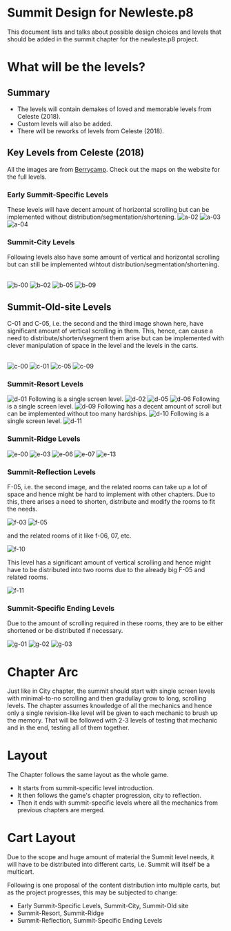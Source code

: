 # Summit Design for Newleste.p8

This document lists and talks about possible design choices and levels that should be added in the summit chapter for the newleste.p8 project.

# What will be the levels?

## Summary

- The levels will contain demakes of loved and memorable levels from Celeste (2018).
- Custom levels will also be added.
- There will be reworks of levels from Celeste (2018).

## Key Levels from Celeste (2018)

All the images are from [Berrycamp](https://berrycamp.github.io). Check out the maps on the website for the full levels.

### Early Summit-Specific Levels

These levels will have decent amount of horizontal scrolling but can be implemented without distribution/segmentation/shortening.
<img src="./summit_assets/celeste-summit-a_380x264.png" alt="a-02" />
<img src="./summit_assets/celeste-summit-a_664x184.png" alt="a-03" />
<img src="./summit_assets/celeste-summit-a_482x336.png" alt="a-04" />

### Summit-City Levels

Following levels also have some amount of vertical and horizontal scrolling but can still be implemented wihtout distribution/segmentation/shortening.

<br />

<img src="./summit_assets/celeste-summit-a_320x240.png" alt="b-00" />
<img src="./summit_assets/celeste-summit-a_632x440.png" alt="b-02" />
<img src="./summit_assets/celeste-summit-a_368x224.png" alt="b-05" />
<img src="./summit_assets/celeste-summit-a_1084x1208.png" alt="b-09" />

## Summit-Old-site Levels

C-01 and C-05, i.e. the second and the third image shown here, have significant amount of vertical scrolling in them.
This, hence, can cause a need to distribute/shorten/segment them arise but can be implemented with clever manipulation of space in the level and the levels in the carts.

<br />

<img src="./summit_assets/summit-oldsite-c-00.png" alt="c-00" />
<img src="./summit_assets/summit-oldsite-c-01.png" alt="c-01" />
<img src="./summit_assets/summit-oldsite-c-05.png" alt="c-05" />
<img src="./summit_assets/summit-oldsite-c-09.png" alt="c-09" />

### Summit-Resort Levels

<img src="https://berrycamp.github.io/img/celeste/previews/summit/a/d-01.png" alt="d-01" />
Following is a single screen level.
<img src="https://berrycamp.github.io/img/celeste/previews/summit/a/d-02.png" alt="d-02" />
<img src="https://berrycamp.github.io/img/celeste/previews/summit/a/d-05.png" alt="d-05" />
<img src="https://berrycamp.github.io/img/celeste/previews/summit/a/d-06.png" alt="d-06" />
Following is a single screen level.
<img src="https://berrycamp.github.io/img/celeste/previews/summit/a/d-09.png" alt="d-09" />
Following has a decent amount of scroll but can be implemented without too many hardships.
<img src="https://berrycamp.github.io/img/celeste/previews/summit/a/d-10.png" alt="d-10" />
Following is a single screen level.
<img src="https://berrycamp.github.io/img/celeste/previews/summit/a/d-11.png" alt="d-11" />

### Summit-Ridge Levels

<img src="https://berrycamp.github.io/img/celeste/previews/summit/a/e-00.png" alt="e-00" />
<img src="https://berrycamp.github.io/img/celeste/previews/summit/a/e-03.png" alt="e-03" />
<img src="https://berrycamp.github.io/img/celeste/previews/summit/a/e-06.png" alt="e-06" />
<img src="https://berrycamp.github.io/img/celeste/previews/summit/a/e-07.png" alt="e-07" />
<img src="https://berrycamp.github.io/img/celeste/previews/summit/a/e-13.png" alt="e-13" />

### Summit-Reflection Levels

F-05, i.e. the second image, and the related rooms can take up a lot of space and hence might be hard to implement with other chapters.
Due to this, there arises a need to shorten, distribute and modify the rooms to fit the needs.

<img src="https://berrycamp.github.io/img/celeste/previews/summit/a/f-03.png" alt="f-03" />
<img src="https://berrycamp.github.io/img/celeste/previews/summit/a/f-05.png" alt="f-05" />

and the related rooms of it like f-06, 07, etc.

<img src="https://berrycamp.github.io/img/celeste/previews/summit/a/f-10.png" alt="f-10" />

This level has a significant amount of vertical scrolling and hence might have to be distributed into two rooms due to the already big F-05 and related rooms.

<img src="https://berrycamp.github.io/img/celeste/previews/summit/a/f-11.png" alt="f-11" />

### Summit-Specific Ending Levels

Due to the amount of scrolling required in these rooms, they are to be either shortened or be distributed if necessary.

<img src="https://berrycamp.github.io/img/celeste/previews/summit/a/g-01.png" alt="g-01" />
<img src="https://berrycamp.github.io/img/celeste/previews/summit/a/g-02.png" alt="g-02" />
<img src="https://berrycamp.github.io/img/celeste/previews/summit/a/g-03.png" alt="g-03" />

# Chapter Arc

Just like in City chapter, the summit should start with single screen levels with minimal-to-no scrolling and then gradullay grow to long, scrolling levels.
The chapter assumes knowledge of all the mechanics and hence only a single revision-like level will be given to each mechanic to brush up the memory.
That will be followed with 2-3 levels of testing that mechanic and in the end, testing all of them together.

# Layout

The Chapter follows the same layout as the whole game.
- It starts from summit-specific level introduction.
- It then follows the game's chapter progression, city to reflection.
- Then it ends with summit-specific levels where all the mechanics from previous chapters are merged.

# Cart Layout

Due to the scope and huge amount of material the Summit level needs, it will have to be distributed into different carts, i.e. Summit will itself be a multicart.

Following is one proposal of the content distribution into multiple carts, but as the project progresses, this may be subjected to change:
- Early Summit-Specific Levels, Summit-City, Summit-Old site
- Summit-Resort, Summit-Ridge
- Summit-Reflection, Summit-Specific Ending Levels
